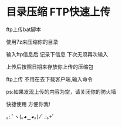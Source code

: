 # 目录压缩 FTP快速上传

ftp上传bat脚本

使用7z来压缩你的目录

输入ftp信息后 记录下信息 下次无须再次输入

上传后按照日期来存放你上传的压缩包

ftp上传 不用在去下载客户端,输入命令 

ps:如果发现上传的内容为空，请关闭你的防火墙

快捷使用 方便你我!

 ｡:.ﾟヽ(｡◕‿◕｡)ﾉﾟ.:｡+ﾟ